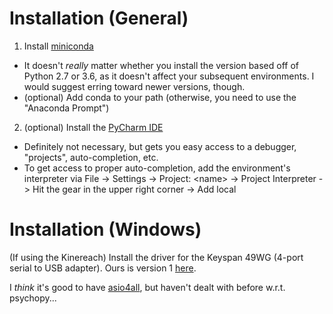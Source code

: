 # Installation (General)

1. Install [miniconda](https://conda.io/miniconda.html)
  - It doesn't *really* matter whether you install the version based off of Python 2.7 or 3.6, as it doesn't affect your subsequent environments. I would suggest erring toward newer versions, though.
  - (optional) Add conda to your path (otherwise, you need to use the "Anaconda Prompt")
2. (optional) Install the [PyCharm IDE](https://www.jetbrains.com/pycharm/download/)
  - Definitely not necessary, but gets you easy access to a debugger, "projects", auto-completion, etc.
  - To get access to proper auto-completion, add the environment's interpreter via File -> Settings -> Project: <name\> -> Project Interpreter -> Hit the gear in the upper right corner -> Add local
 
 # Installation (Windows)
 (If using the Kinereach) Install the driver for the Keyspan 49WG (4-port serial to USB adapter). Ours is version 1 [here](https://www.tripplite.com/shared/software/Driver/Keyspan-Driver-for-USA-49WG-v1-%20v3.8.1-Windows-XP-and-later.zip).

I *think* it's good to have [asio4all](http://www.asio4all.de/), but haven't dealt with before w.r.t. psychopy...


